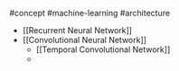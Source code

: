 #concept #machine-learning #architecture

- [[Recurrent Neural Network]]
- [[Convolutional Neural Network]]
	- [[Temporal Convolutional Network]]
	- 
